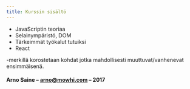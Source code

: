 ```yaml
---
title: Kurssin sisältö
---
```


* JavaScriptin teoriaa
* Selainympäristö, DOM
* Tärkeimmät työkalut tutuiksi
* React

<i class="fa fa-flask" aria-hidden="true"></i>-merkillä korostetaan kohdat jotka mahdollisesti muuttuvat/vanhenevat ensimmäisenä.

#### Arno Saine – [arno@mowhi.com](mailto:arno@mowhi.com) – 2017
